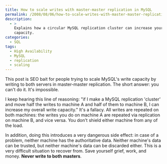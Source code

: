 ```yaml
---
title: How to scale writes with master-master replication in MySQL
permalink: /2008/08/06/how-to-scale-writes-with-master-master-replication-in-mysql/
description:
  - >
    Explains how a circular MySQL replication cluster can increase your write
    capacity.
categories:
  - SQL
tags:
  - High Availability
  - MySQL
  - replication
  - scaling
---
```

This post is SEO bait for people trying to scale MySQL's write capacity by writing to both servers in master-master replication. The short answer: you can't do it. It's impossible.

I keep hearing this line of reasoning: "if I make a MySQL replication 'cluster' and move half the writes to machine A and half of them to machine B, I can increase my overall write capacity." It's a fallacy. All writes are repeated on both machines: the writes you do on machine A are repeated via replication on machine B, and vice versa. You don't shield either machine from any of the load.

In addition, doing this introduces a very dangerous side effect: in case of a problem, neither machine has the authoritative data. Neither machine's data can be trusted, but neither machine's data can be discarded either. This is a very difficult situation to recover from. Save yourself grief, work, and money. **Never write to both masters**.

